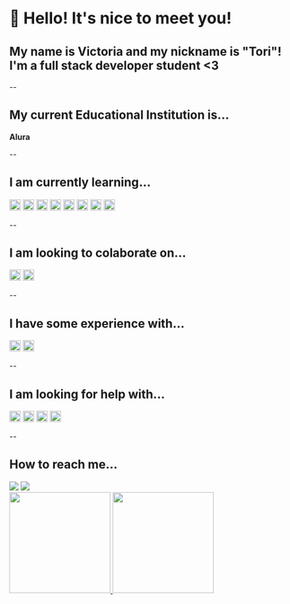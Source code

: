 # 👋 Hello! It's nice to meet you!
## My name is Victoria and my nickname is "Tori"! I'm a full stack developer student <3

-- <h2> My current Educational Institution is...</h2>
<strong font-size=50px>Alura</strong>

-- <h2>I am currently learning...</h2>
<div display="inline-block">
          <img src="https://cdn.jsdelivr.net/gh/devicons/devicon@latest/icons/html5/html5-original-wordmark.svg" width="20" height="20"/>
          <img src="https://cdn.jsdelivr.net/gh/devicons/devicon@latest/icons/css3/css3-original-wordmark.svg" width="20" height="20"/>
          <img src="https://cdn.jsdelivr.net/gh/devicons/devicon@latest/icons/javascript/javascript-original.svg" wwidth="20" height="20"/>
          <img src="https://cdn.jsdelivr.net/gh/devicons/devicon@latest/icons/nodejs/nodejs-original-wordmark.svg" width="20" height="20"/>
          <img src="https://cdn.jsdelivr.net/gh/devicons/devicon@latest/icons/mongodb/mongodb-original-wordmark.svg" width="20" height="20"/>
          <img src="https://cdn.jsdelivr.net/gh/devicons/devicon@latest/icons/express/express-original.svg" width="20" height="20"/>
          <img src="https://cdn.jsdelivr.net/gh/devicons/devicon@latest/icons/git/git-original-wordmark.svg" width="20" height="20"/>  
          <img src="https://cdn.jsdelivr.net/gh/devicons/devicon@latest/icons/github/github-original-wordmark.svg" width="20" height="20"/>  
</div>
          
-- <h2>I am looking to colaborate on...</h2>
<img src="https://cdn.jsdelivr.net/gh/devicons/devicon@latest/icons/html5/html5-original-wordmark.svg" width="20" height="20"/>
<img src="https://cdn.jsdelivr.net/gh/devicons/devicon@latest/icons/css3/css3-original-wordmark.svg" width="20" height="20"/>

-- <h2>I have some experience with...</h2>
<img src="https://cdn.jsdelivr.net/gh/devicons/devicon@latest/icons/photoshop/photoshop-original.svg" width="20" height="20"/>
<img src="https://cdn.jsdelivr.net/gh/devicons/devicon@latest/icons/illustrator/illustrator-plain.svg" width="20" height="20"/>
          
-- <h2>I am looking for help with...</h2>
<img src="https://cdn.jsdelivr.net/gh/devicons/devicon@latest/icons/javascript/javascript-original.svg" wwidth="20" height="20"/>
<img src="https://cdn.jsdelivr.net/gh/devicons/devicon@latest/icons/nodejs/nodejs-original-wordmark.svg" width="20" height="20"/>
<img src="https://cdn.jsdelivr.net/gh/devicons/devicon@latest/icons/mongodb/mongodb-original-wordmark.svg" width="20" height="20"/>
<img src="https://cdn.jsdelivr.net/gh/devicons/devicon@latest/icons/express/express-original.svg" width="20" height="20"/>

-- <h2>How to reach me...</h2>
<div>
<a href = "mailto:victoria.brum.14@gmail.com"><img loading="lazy" src="https://img.shields.io/badge/Gmail-D14836?style=for-the-badge&logo=gmail&logoColor=white" target="_blank"></a>
<a href="https://www.linkedin.com/in/seu-usuário-linkedln-aqui](https://www.linkedin.com/in/vict%C3%B3ria-silva-19bbb5163" target="_blank"><img loading="lazy" src="https://img.shields.io/badge/-LinkedIn-%230077B5?style=for-the-badge&logo=linkedin&logoColor=white" target="_blank"></a>   
</div>

<div>
<a href="https://github.com/ToriBrum">
<img loading="lazy" height="180em" src="https://github-readme-stats.vercel.app/api/top-langs/?username=ToriBrum&layout=compact&langs_count=7&theme=2077_theme"/>
<img loading="lazy" height="180em" src="https://github-readme-stats.vercel.app/api?username=ToriBrum&show_icons=true&theme=2077_theme&include_all_commits=true&count_private=true"/>
</div>
          
